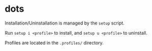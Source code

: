 # dots

Installation/Uninstallation is managed by the `setup` script.

Run `setup i <profile>` to install, and `setup u <profile>` to
uninstall.

Profiles are located in the `.profiles/` directory.
